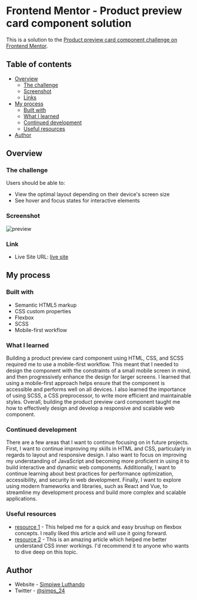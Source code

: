 # Frontend Mentor - Product preview card component solution

This is a solution to the [Product preview card component challenge on Frontend Mentor](https://www.frontendmentor.io/challenges/product-preview-card-component-GO7UmttRfa). 

## Table of contents

- [Overview](#overview)
  - [The challenge](#the-challenge)
  - [Screenshot](#screenshot)
  - [Links](#links)
- [My process](#my-process)
  - [Built with](#built-with)
  - [What I learned](#what-i-learned)
  - [Continued development](#continued-development)
  - [Useful resources](#useful-resources)
- [Author](#author)

## Overview

### The challenge

Users should be able to:

- View the optimal layout depending on their device's screen size
- See hover and focus states for interactive elements

### Screenshot

![preview](./screenshot.jpg)

### Link

- Live Site URL: [live site](https://your-live-site-url.com)

## My process

### Built with

- Semantic HTML5 markup
- CSS custom properties
- Flexbox
- SCSS
- Mobile-first workflow 

### What I learned

Building a product preview card component using HTML, CSS, and SCSS required me to use a mobile-first workflow. This meant that I needed to design the component with the constraints of a small mobile screen in mind, and then progressively enhance the design for larger screens. I learned that using a mobile-first approach helps ensure that the component is accessible and performs well on all devices. I also learned the importance of using SCSS, a CSS preprocessor, to write more efficient and maintainable styles. Overall, building the product preview card component taught me how to effectively design and develop a responsive and scalable web component.

### Continued development

There are a few areas that I want to continue focusing on in future projects. First, I want to continue improving my skills in HTML and CSS, particularly in regards to layout and responsive design. I also want to focus on improving my understanding of JavaScript and becoming more proficient in using it to build interactive and dynamic web components. Additionally, I want to continue learning about best practices for performance optimization, accessibility, and security in web development. Finally, I want to explore using modern frameworks and libraries, such as React and Vue, to streamline my development process and build more complex and scalable applications.

### Useful resources

- [resource 1](https://css-tricks.com/snippets/css/a-guide-to-flexbox/) - This helped me for a quick and easy brushup on flexbox concepts. I really liked this article and will use it going forward.
- [ resource 2](https://developer.mozilla.org/en-US/docs/Web/CSS) - This is an amazing article which helped me better understand CSS inner workings. I'd recommend it to anyone who wants to dive deep on this topic.

## Author

- Website - [Simpiwe Luthando](https://luthandosimphiwe.me/)
- Twitter - [@simps_24](https://twitter.com/simps_24)

